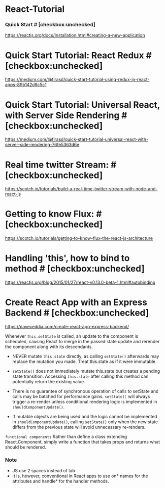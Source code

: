 # React-Tutorial

### Quick Start # [checkbox:unchecked]
https://reactjs.org/docs/installation.html#creating-a-new-application


# Quick Start Tutorial: React Redux # [checkbox:unchecked]
https://medium.com/@firasd/quick-start-tutorial-using-redux-in-react-apps-89b142d6c5c1

# Quick Start Tutorial: Universal React, with Server Side Rendering # [checkbox:unchecked]
https://medium.com/@firasd/quick-start-tutorial-universal-react-with-server-side-rendering-76fe5363d6e

# Real time twitter Stream: # [checkbox:unchecked]
https://scotch.io/tutorials/build-a-real-time-twitter-stream-with-node-and-react-js

# Getting to know Flux: # [checkbox:unchecked]
https://scotch.io/tutorials/getting-to-know-flux-the-react-js-architecture



# Handling 'this', how to bind to method # [checkbox:unchecked]
https://reactjs.org/blog/2015/01/27/react-v0.13.0-beta-1.html#autobinding


# Create React App with an Express Backend # [checkbox:unchecked]
https://daveceddia.com/create-react-app-express-backend/



 

Whenever `this.setState` is called, an update to the component is scheduled, causing React to merge in the passed state update and rerender the component along with its descendants.

 - NEVER mutate `this.state` directly, as calling `setState()` afterwards may replace the mutation you made. Treat this.state as if it were immutable.

 - `setState()` does not immediately mutate this.state but creates a pending state transition. Accessing `this.state` after calling this method can potentially return the existing value.

 - There is no guarantee of synchronous operation of calls to setState and calls may be batched for performance gains.  `setState()` will always trigger a re-render unless conditional rendering logic is implemented in `shouldComponentUpdate()`.

 - If mutable objects are being used and the logic cannot be implemented in `shouldComponentUpdate()`, calling `setState()` only when the new state differs from the previous state will avoid unnecessary re-renders.


`functional components` Rather than define a class extending React.Component, simply write a function that takes props and returns what should be rendered.


### Note
- JS use 2 spaces instead of tab
- It is, however, conventional in React apps to use on* names for the attributes and handle* for the handler methods.
